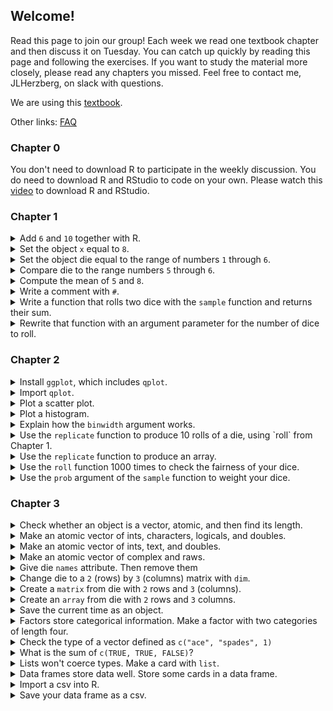 ## Welcome!

Read this page to join our group! Each week we read one textbook chapter and then discuss it on Tuesday. You can catch up quickly by reading this page and following the exercises. If you want to study the material more closely, please read any chapters you missed. Feel free to contact me, JLHerzberg, on slack with questions.

We are using this [textbook](https://rstudio-education.github.io/hopr/index.html).

Other links: [FAQ](https://jlherzberg.github.io/RLearningGroup/faq.html)

### Chapter 0
You don't need to download R to participate in the weekly discussion. You do need to download R and RStudio to code on your own. Please watch this [video](https://www.youtube.com/watch?v=cX532N_XLIs) to download R and RStudio.

### Chapter 1
<details>
  <summary>Add <code>6</code> and <code>10</code> together with R.</summary>
  
    <code>6+10</code>
</details>
<details>
  <summary>Set the object <code>x</code> equal to <code>8</code>.</summary>
  
    <code>x <- 8 </code> or <code>x = 8</code>
</details>
<details>
  <summary>Set the object die equal to the range of numbers <code>1</code> through <code>6</code>.</summary>
  
    <code>die <- 1:6</code>
</details>
<details>
  <summary>Compare die to the range numbers <code>5</code> through <code>6</code>. </summary>
  
    <code>die == 5:6</code>
</details>
<details>
  <summary>Compute the mean of <code>5</code> and <code>8</code>.</summary>
  
    <code>mean(8, 5)</code>
</details>
<details>
  <summary>Write a comment with <code>#</code>.</summary>
  
    <code># i'm a comment!</code>
</details>
<details>
  <summary>Write a function that rolls two dice with the <code>sample</code> function and returns their sum.</summary>
  
    <code>
    roll <- function() {
     die <- 1:6
     dice <- sample(die, size = 2, replace= TRUE)
     sum(dice)
    }
    </code>
</details>
<details>
  <summary>Rewrite that function with an argument parameter for the number of dice to roll. </summary>
  
    <code>
    roll <- function(num_dice=2) {
     die <- 1:6
     dice <- sample(die, size = num_dice, replace= TRUE)
     sum(dice)
    }
    </code>
</details>

### Chapter 2
<details>
  <summary>Install <code>ggplot</code>, which includes <code>qplot</code>.</summary>
  
    <code>install.packages("ggplot2")</code>
</details>
<details>
  <summary>Import <code>qplot</code>.</summary>
  
    <code>library("ggplot2")</code>
</details>
<details>
  <summary>Plot a scatter plot.</summary>
  
    <code>
    x <- c(-1, -0.8, -0.6, -0.4, -0.2, 0, 0.2, 0.4, 0.6, 0.8, 1)
    y <- x^3
    qplot(x, y)
    </code>
</details>
<details>
  <summary>Plot a histogram.</summary>
  
    <code>
    qplot(x, binwidth=1)
    </code>
</details>
<details>
  <summary>Explain how the <code>binwidth</code> argument works.</summary>
  
    The first bin is defined by a left open bound on the least element of the list, and a right closed bound <code>binwidth</code> greater than the least element. Then each successive bin has range <code>binwidth</code> and two closed bounds.
</details>
<details>
  <summary>Use the <code>replicate</code> function to produce 10 rolls of a die, using `roll` from Chapter 1. </summary>
  
    <code>
    replicate(10, roll())
    </code>
</details>
<details>
  <summary>Use the <code>replicate</code> function to produce an array.</summary>
  
    <code>
    replicate(3, c(1, 2, 3))
    </code>
</details>
<details>
  <summary>Use the <code>roll</code> function 1000 times to check the fairness of your dice.</summary>
  
    <code>
    rolls <- replicate(10000, roll())
    qplot(rolls, binwidth = 1)
    </code>
</details>
<details>
  <summary>Use the <code>prob</code> argument of the <code>sample</code> function to weight your dice.</summary>
  
    <code>
    roll <- function() {
    die <- 1:6
    dice <- sample(die, size = 2, replace = TRUE, 
      prob = c(1/8, 1/8, 1/8, 1/8, 1/8, 3/8))
    sum(dice)
     }
    rolls <- replicate(10000, roll())
    qplot(rolls, binwidth = 1)
    </code>
</details>

### Chapter 3
<details>
  <summary>Check whether an object is a vector, atomic, and then find its length.</summary>
  
    <code>
    v = c(1, 2, 3, 4)
    is.vector(v)
    is.atomic(v)
    length(v)
    </code>
</details>
<details>
  <summary>Make an atomic vector of ints, characters, logicals, and doubles.</summary>
  
    <code>
    x = c(1L, 2L, 3L, 4L)
    x = c("1", "2", "3", "4")
    x = c(TRUE, FALSE, FALSE, TRUE)
    x = c(1, 2, 3, 4)
    </code>
</details>
<details>
  <summary>Make an atomic vector of ints, text, and doubles.</summary>
  
    <code>
    x = c(1L, 2L, 3L, 4L)
    x = c("1", "2", "3", "4")
    x = c(1, 2, 3, 4)
    </code>
</details>
<details>
  <summary>Make an atomic vector of complex and raws.</summary>
  
    <code>
    x = c(i, i, i, i)
    x = raw(4)
    </code>
</details>
<details>
  <summary>Give die <code>names</code> attribute. Then remove them</summary>
  
    <code>
    die <- 1:6
	names(die) <- c("one", "two", "three", "four", "five", "six")
	die
    </code>
    <code>
    names(die) <- NULL
    </code>
</details>
<details>
  <summary>Change die to a <code>2</code> (rows) by <code>3</code> (columns) matrix with <code>dim</code>.</summary>
  
    <code>
    dim(die) <- c(2, 3)
    </code>
</details>
<details>
  <summary>Create a <code>matrix</code> from die with <code>2</code> rows and <code>3</code> (columns).</summary>
  
    <code>
    m <- matrix(die, nrow = 2)
    </code>
</details>
<details>
  <summary>Create an <code>array</code> from die with <code>2</code> rows and <code>3</code> columns.</summary>
  
    <code>
    ar <- array(die, dim = c(2, 3))
    </code>
</details>
<details>
  <summary>Save the current time as an object.</summary>
  
    <code>
    ti <- Sys.time()
    </code>
</details>
<details>
  <summary>Factors store categorical information. Make a factor with two categories of length four.</summary>
  
    <code>
    an <- factor(c("elephant", "tiger", "elephant", "elephant"))
    </code>
</details>
<details>
  <summary>Check the type of a vector defined as <code>c("ace", "spades", 1)</code></summary>
  
    <code>
    c("ace", "spades", 1)
    [1] "ace" "spades" "1"
    </code>
</details>
<details>
  <summary>What is the sum of <code>c(TRUE, TRUE, FALSE)</code>?</summary>
  
    <code>
    [1] 2
    </code>
</details>
<details>
  <summary>Lists won't coerce types. Make a card with <code>list</code>.</summary>
  
    <code>
    card <- list("ten", "clubs", 10)
    </code>
</details>
<details>
  <summary>Data frames store data well. Store some cards in a data frame.</summary>
  
    <code>
    df <- data.frame(face = c("ace", "two", "six"),  
  					 suit = c("clubs", "clubs", "clubs"), 
  					 value = c(1, 2, 3)
  					)
    </code>
</details>
<details>
  <summary>Import a csv into R.</summary>
  
    Click "Import Dataset" in the top right. Then click "From Text File". Then click "Import" in the bottom right.
</details>
<details>
  <summary>Save your data frame as a csv.</summary>
  
    <code>
    write.csv(df, file = "threecards.csv", row.names = FALSE)
    </code>
</details>

